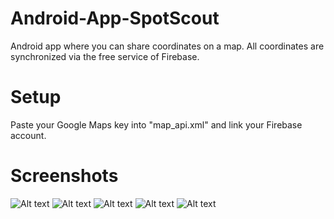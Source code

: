 # Android-App-SpotScout
Android app where you can share coordinates on a map. All coordinates are synchronized via the free service of Firebase.

# Setup
Paste your Google Maps key into "map_api.xml" and link your Firebase account.

# Screenshots
![Alt text](https://github.com/JakobderNoob/Android-App-SpotScout/blob/master/media/Screenshot%20(1).jpg?raw=false "Map")
![Alt text](https://github.com/JakobderNoob/Android-App-SpotScout/blob/master/media/Screenshot%20(2).jpg?raw=true "List")
![Alt text](https://github.com/JakobderNoob/Android-App-SpotScout/blob/master/media/Screenshot%20(3).jpg?raw=true "Options")
![Alt text](https://github.com/JakobderNoob/Android-App-SpotScout/blob/master/media/Screenshot%20(4).jpg?raw=true "Marker Info")
![Alt text](https://github.com/JakobderNoob/Android-App-SpotScout/blob/master/media/Screenshot%20(5).jpg?raw=true "Add Marker")
